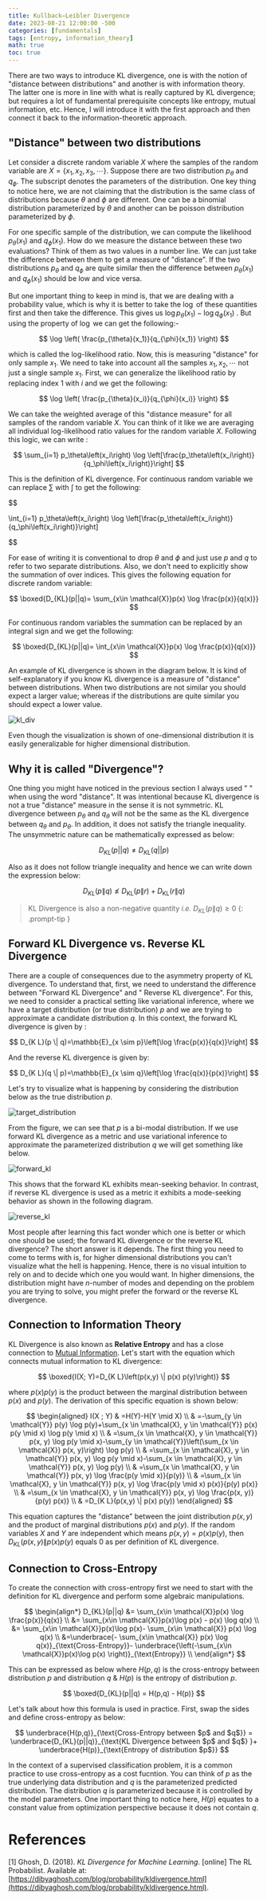 ```yaml
---
title: Kullback–Leibler Divergence
date: 2023-08-21 12:00:00 -500
categories: [fundamentals]
tags: [entropy, information_theory]
math: true
toc: true
---
```


There are two ways to introduce KL divergence, one is with the notion of "distance between distributions"  and another is with information theory. The latter one is more in line with what is really captured by KL divergence; but requires a lot of fundamental prerequisite concepts like entropy, mutual information, etc. Hence, I will introduce it with the first approach and then connect it back to the information-theoretic approach.

## "Distance" between two distributions

Let consider a discrete random variable $X$ where the samples of the random variable are $X=\{x_{1},x_{2},x_{3},\cdots\}$. Suppose there are two distribution $p_{\theta}$ and $q_{\phi}$. The subscript denotes the parameters of the distribution. One key thing to notice here, we are not claiming that the distribution is the same class of distributions because $\theta$ and $\phi$ are different. One can be a binomial distribution parameterized by $\theta$ and another can be poisson distribution parameterized by $\phi$. 


For one specific sample of the distribution, we can compute the likelihood $p_{\theta}(x_{1})$ and $q_{\phi}(x_1)$. How do we measure the distance between these two evaluations? Think of them as two values in a number line. We can just take the difference between them to get a measure of "distance". If the two distributions $p_{\theta}$ and $q_{\phi}$ are quite similar then the difference between $p_{\theta}(x_{1})$ and $q_{\phi}(x_1)$ should be low and vice versa.

But one important thing to keep in mind is, that we are dealing with a probability value, which is why it is better to take the $\log$ of these quantities first and then take the difference. This gives us $\log p_{\theta}(x_{1}) - \log q_{\phi}(x_{1})$ . But using the property of $\log$ we can get the following:-

$$
\log \left( \frac{p_{\theta}(x_1)}{q_{\phi}(x_1)} \right)
$$

which is called the log-likelihood ratio. Now, this is measuring "distance" for only sample $x_{1}$. We need to take into account all the samples $x_{1},x_{2},\cdots$ not just a single sample $x_{1}$. First, we can generalize the likelihood ratio by replacing index $1$ with $i$ and we get the following:


$$
\log \left( \frac{p_{\theta}(x_i)}{q_{\phi}(x_i)} \right)
$$

We can take the weighted average of this "distance measure" for all samples of the random variable $X$. You can think of it like we are averaging all individual log-likelihood ratio values for the random variable $X$. Following this logic, we can write :

$$
\sum_{i=1} p_\theta\left(x_i\right) \log \left[\frac{p_\theta\left(x_i\right)}{q_\phi\left(x_i\right)}\right]
$$

This is the definition of KL divergence. For continuous random variable we can replace $\sum$ with $\int$ to get the following:

$$

\int_{i=1} p_\theta\left(x_i\right) \log \left[\frac{p_\theta\left(x_i\right)}{q_\phi\left(x_i\right)}\right]

$$

For ease of writing it is conventional to drop $\theta$ and $\phi$ and just use $p$
and $q$ to refer to two separate distributions. Also, we don't need to explicitly show the summation of over indices. This gives the following equation for discrete random variable:

$$
 \boxed{D_{KL}(p||q)= \sum_{x\in \mathcal{X}}p(x) \log \frac{p(x)}{q(x)}}
$$

For continuous random variables the summation can be replaced by an integral sign and we get the following:

$$
 \boxed{D_{KL}(p||q)= \int_{x\in \mathcal{X}}p(x) \log \frac{p(x)}{q(x)}}
$$

An example of KL divergence is shown in the diagram below. It is kind of self-explanatory if you know KL divergence is a measure of "distance" between distributions. When two distributions are not similar you should expect a larger value; whereas if the distributions are quite similar you should expect a lower value.

![kl_div](https://i.ibb.co/Fm5rGy5/chrome-zd-NX24h06x.png)

Even though the visualization is shown of one-dimensional distribution it is easily generalizable for higher dimensional distribution.

## Why it is called "Divergence"?

One thing you might have noticed in the previous section I always used " " when using the word "distance". It was intentional because KL divergence is not a true "distance" measure in the sense it is not symmetric. KL divergence between $p_{\theta}$ and $q_{\theta}$ will not be the same as the KL divergence between $q_{\theta}$ and $p_{\theta}$. In addition, it does not satisfy the triangle inequality. The unsymmetric nature can be mathematically expressed as below:

$$
D_{KL}(p||q) \neq D_{KL}(q||p)
$$

Also as it does not follow triangle inequality and hence we can write down the expression below: 

$$
D_{KL}(p \| q) \nleq D_{\mathrm{KL}}(p \| r)+D_{\mathrm{KL}}(r \| q)
$$

> KL Divergence is also a non-negative quantity _i.e._ $D_{KL}(p \| q)\geq0$
{: .prompt-tip }
## Forward KL Divergence vs. Reverse KL Divergence

There are a couple of consequences due to the asymmetry property of KL divergence. To understand that, first, we need to understand the difference between "Forward KL Divergence" and " Reverse KL divergence". For this, we need to consider a practical setting like variational inference, where we have a target distribution (or true distribution) $p$ and we are trying to approximate a candidate distribution $q$. In this context, the forward KL divergence is given by :

$$
D_{K L}(p \| q)=\mathbb{E}_{x \sim p}\left[\log \frac{p(x)}{q(x)}\right]
$$

And the reverse KL divergence is given  by:

$$
D_{K L}(q \| p)=\mathbb{E}_{x \sim q}\left[\log \frac{q(x)}{p(x)}\right]
$$

Let's try to visualize what is happening by considering the distribution below as the true distribution $p$.

![target_distribution](https://i.ibb.co/CvjcgZn/image-removebg-preview.png)

From the figure, we can see that $p$ is a bi-modal distribution. If we use forward KL divergence as a metric and use variational inference to approximate the parameterized distribution $q$ we will get something like below.  

![forward_kl](https://i.ibb.co/vPv3RKr/image-removebg-preview-1.png)

This shows that the forward KL exhibits mean-seeking behavior. In contrast, if reverse KL divergence is used as a metric it exhibits a mode-seeking behavior as shown in the following diagram. 

![reverse_kl](https://i.ibb.co/pR8YtW3/image-removebg-preview-2.png)

Most people after learning this fact wonder which one is better or which one should be used; the forward KL divergence or the reverse KL divergence? The short answer is it depends. The first thing you need to come to terms with is, for higher dimensional distributions you can't visualize what the hell is happening. Hence, there is no visual intuition to rely on and to decide which one you would want. In higher dimensions, the distribution might have $n$-number of modes and depending on the problem you are trying to solve, you might prefer the forward or the reverse KL divergence.
## Connection to Information Theory

KL Divergence is also known as <b>Relative Entropy</b> and has a close connection to [Mutual Information](https://dibalokechanda.github.io/posts/2023-mutual-information-blog/). Let's start with the equation which connects mutual information to KL divergence:

$$
\boxed{I(X; Y)=D_{K L}\left(p(x,y) \| p(x)  p(y)\right)}
$$

where $p(x) p(y)$ is the product between the marginal distribution between $p(x)$ and $p(y)$. The derivation of this specific equation is shown below:

$$
\begin{aligned}
I(X ; Y) & =H(Y)-H(Y \mid X) \\
& =-\sum_{y \in \mathcal{Y}} p(y) \log p(y)+\sum_{x \in \mathcal{X}, y \in \mathcal{Y}} p(x) p(y \mid x) \log p(y \mid x) \\
& =\sum_{x \in \mathcal{X}, y \in \mathcal{Y}} p(x, y) \log p(y \mid x)-\sum_{y \in \mathcal{Y}}\left(\sum_{x \in \mathcal{X}} p(x, y)\right) \log p(y) \\
& =\sum_{x \in \mathcal{X}, y \in \mathcal{Y}} p(x, y) \log p(y \mid x)-\sum_{x \in \mathcal{X}, y \in \mathcal{Y}} p(x, y) \log p(y) \\
& =\sum_{x \in \mathcal{X}, y \in \mathcal{Y}} p(x, y) \log \frac{p(y \mid x)}{p(y)} \\
& =\sum_{x \in \mathcal{X}, y \in \mathcal{Y}} p(x, y) \log \frac{p(y \mid x) p(x)}{p(y) p(x)} \\
& =\sum_{x \in \mathcal{X}, y \in \mathcal{Y}} p(x, y) \log \frac{p(x, y)}{p(y) p(x)} \\
& =D_{K L}(p(x,y) \| p(x) p(y))
\end{aligned}
$$

This equation captures the "distance" between the joint distribution $p(x,y)$ and the product of marginal distributions $p(x)$ and $p(y)$. If the random variables $X$ and $Y$ are independent which means $p(x,y)=p(x) p(y)$, then $D_{K L}(p(x,y) \| p(x) p(y)$ equals $0$ as per definition of KL divergence.

## Connection to Cross-Entropy

To create the connection with cross-entropy first we need to start with the definition for KL divergence and perform some algebraic manipulations.

$$
\begin{align*}
 D_{KL}(p||q) &= \sum_{x\in \mathcal{X}}p(x) \log \frac{p(x)}{q(x)} \\
              &= \sum_{x\in \mathcal{X}}p(x)\log p(x) - p(x) \log q(x) \\
              &= \sum_{x\in \mathcal{X}}p(x)\log p(x)- \sum_{x\in \mathcal{X}} p(x) \log q(x) \\
              &=\underbrace{- \sum_{x\in \mathcal{X}} p(x) \log q(x)}_{\text{Cross-Entropy}}- \underbrace{\left(-\sum_{x\in \mathcal{X}}p(x)\log p(x) \right)}_{\text{Entropy}} \\
\end{align*} 
$$


This can be expressed as below where $H(p,q)$ is the cross-entropy between distribution $p$ and distribution $q$  \& $H(p)$ is the entropy of distribution $p$.

$$
\boxed{D_{KL}(p||q) = H(p,q) - H(p)}
$$

Let's talk about how this formula is used in practice. First, swap the sides and define cross-entropy as below:

$$
\underbrace{H(p,q)}_{\text{Cross-Entropy between $p$ and $q$}} = \underbrace{D_{KL}(p||q)}_{\text{KL Divergence between $p$ and $q$} }+ \underbrace{H(p)}_{\text{Entropy of distribution $p$}}
$$

In the context of a supervised classification problem, it is a common practice to use cross-entropy as a cost fucntion. You can think of $p$ as the true underlying data distribution and $q$ is the parameterized predicted distribution. The distribution $q$ is parameterized because it is controlled by the model parameters. One important thing to notice here, $H(p)$ equates to a constant value from optimization perspective because it does not contain $q$.

# References

[1] Ghosh, D. (2018). *KL Divergence for Machine Learning*. [online] The RL Probabilist. Available at: [https://dibyaghosh.com/blog/probability/kldivergence.html](https://dibyaghosh.com/blog/probability/kldivergence.html).
